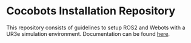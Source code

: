 # Cocobots Installation Repository

This repository consists of guidelines to setup ROS2 and Webots with a UR3e simulation environment. Documentation can be found [here](https://github.com/ccbts/084_ccbts_utils/wiki). 